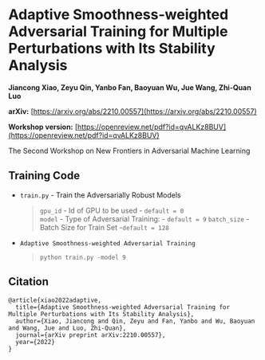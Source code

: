 # Adaptive Smoothness-weighted Adversarial Training for Multiple Perturbations with Its Stability Analysis

**Jiancong Xiao, Zeyu Qin, Yanbo Fan, Baoyuan Wu, Jue Wang, Zhi-Quan Luo**

**arXiv:** [https://arxiv.org/abs/2210.00557](https://arxiv.org/abs/2210.00557) 

**Workshop version:** [https://openreview.net/pdf?id=qvALKz8BUV](https://openreview.net/pdf?id=qvALKz8BUV)

The Second Workshop on New Frontiers in Adversarial Machine Learning	


## Training Code

+ `train.py` - Train the Adversarially Robust Models
  > `gpu_id`  - Id of GPU to be used  - `default = 0`  
  > `model`   - Type of Adversarial Training:  - `default = 9`
  > `batch_size` - Batch Size for Train Set -`default = 128` 

	
+ `Adaptive Smoothness-weighted Adversarial Training`
  > `python train.py -model 9`

## Citation
```
@article{xiao2022adaptive,
  title={Adaptive Smoothness-weighted Adversarial Training for Multiple Perturbations with Its Stability Analysis},
  author={Xiao, Jiancong and Qin, Zeyu and Fan, Yanbo and Wu, Baoyuan and Wang, Jue and Luo, Zhi-Quan},
  journal={arXiv preprint arXiv:2210.00557},
  year={2022}
}
```







